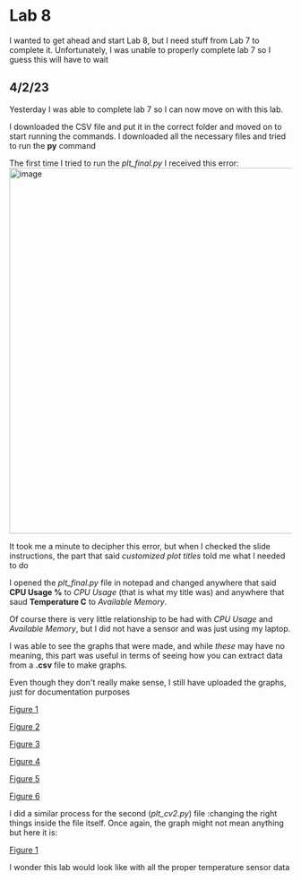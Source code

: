# Lab 8

I wanted to get ahead and start Lab 8, but I need stuff from Lab 7 to complete it. Unfortunately, I was unable to properly complete lab 7 so I guess this will have to wait 

## 4/2/23
Yesterday I was able to complete lab 7 so I can now move on with this lab.

I downloaded the CSV file and put it in the correct folder and moved on to start running the commands. I downloaded all the necessary files and tried to run the **py** command

The first time I tried to run the *plt_final.py* I received this error:
<img width="653" alt="image" src="https://user-images.githubusercontent.com/98117974/229372593-fdf78456-a1f5-425e-bf8d-600a15ba6887.png">

It took me a minute to decipher this error, but when I checked the slide instructions, the part that said *customized plot titles* told me what I needed to do

I opened the *plt_final.py* file in notepad and changed anywhere that said **CPU Usage %** to *CPU Usage* (that is what my title was)
and anywhere that saud **Temperature C** to *Available Memory*. 

Of course there is very little relationship to be had with *CPU Usage* and *Available Memory*, but I did not have a sensor and was just using my laptop. 

I was able to see the graphs that were made, and while *these* may have no meaning, this part was useful in terms of seeing how you can extract data from a **.csv** file to make graphs.

Even though they don't really make sense, I still have uploaded the graphs, just for documentation purposes

[Figure 1](https://github.com/jagbata/EE322/blob/main/Lab%208/Lab8_Figure_1.jpeg)

[Figure 2](https://github.com/jagbata/EE322/blob/main/Lab%208/Lab8_Figure_2.jpeg)

[Figure 3](https://github.com/jagbata/EE322/blob/main/Lab%208/Lab8_Figure_3.jpeg)

[Figure 4](https://github.com/jagbata/EE322/blob/main/Lab%208/Lab8_Figure_4.jpeg)

[Figure 5](https://github.com/jagbata/EE322/blob/main/Lab%208/Lab8_Figure_5.jpeg)

[Figure 6](https://github.com/jagbata/EE322/blob/main/Lab%208/Lab8_Figure_6.jpeg)

I did a similar process for the second (*plt_cv2.py*) file :changing the right things inside the file itself. 
Once again, the graph might not mean anything but here it is:

[Figure 1](https://github.com/jagbata/EE322/blob/main/Lab%208/Lab8_Figure_1_pt2.jpeg)

I wonder this lab would look like with all the proper temperature sensor data






